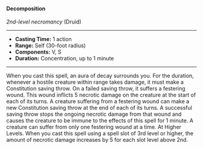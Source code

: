 #### Decomposition
*2nd-level necromancy* (Druid)
___
- **Casting Time:** 1 action
- **Range:** Self (30-foot radius)
- **Components:** V, S
- **Duration:** Concentration, up to 1 minute
---
When you cast this spell, an aura of decay
surrounds you. For the duration, whenever a hostile
creature within range takes damage, it must make a Constitution saving throw. On a failed saving throw,
it suffers a festering wound. This wound inflicts 5
necrotic damage on the creature at the start of each
of its turns.
A creature suffering from a festering wound can
make a new Constitution saving throw at the end of
each of its turns. A successful saving throw stops
the ongoing necrotic damage from that wound and
causes the creature to be immune to the effects of
this spell for 1 minute. A creature can suffer from
only one festering wound at a time.
At Higher Levels.  When you cast this spell using
a spell slot of 3rd level or higher, the amount of
necrotic damage increases by 5 for each slot level
above 2nd.
